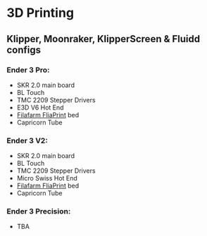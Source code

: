 # 3D Printing
## Klipper, Moonraker, KlipperScreen & Fluidd configs

### Ender 3 Pro:
 * SKR 2.0 main board
 * BL Touch
 * TMC 2209 Stepper Drivers
 * E3D V6 Hot End
 * [Filafarm FliaPrint](https://www.filafarm.de/collections/druckbetten/products/druckplatte-fur-abs-und-pla?variant=8120480956527#) bed
 * Capricorn Tube

### Ender 3 V2:
 * SKR 2.0 main board
 * BL Touch
 * TMC 2209 Stepper Drivers
 * Micro Swiss Hot End
 * [Filafarm FliaPrint](https://www.filafarm.de/collections/druckbetten/products/druckplatte-fur-abs-und-pla?variant=8120480956527#) bed
 * Capricorn Tube

### Ender 3 Precision:
 * TBA
